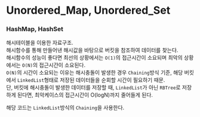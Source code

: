 # Unordered_Map, Unordered_Set
### HashMap, HashSet

해시테이블을 이용한 자료구조. <br/>
해시함수를 통해 만들어낸 해시값을 바탕으로 버킷을 참조하여 데이터를 찾는다. <br/>
해시함수의 성능이 좋다면 최선의 상황에서는 ```O(1)```의 접근시간이 소요되며 최악의 상황에서는 ```O(N)```의 접근시간이 소요된다. <br/>
```O(N)```의 시간이 소요되는 이유는 해시충돌이 발생한 경우 ```Chaining```방식 기준, 해당 버킷에서 ```LinkedList```형태로 저장된 데이터들을 순회할 시간이 필요하기 때문. <br/>
단, 버킷에 해시충돌이 발생한 데이터를 저장할 때, ```LinkedList```가 아닌 ```RBTree```로 저장하게 된다면, 최악케이스의 접근시간이 O(logN)까지 줄어들게 된다. <br/>

해당 코드는 ```LinkedList```방식의 ```Chaining```을 사용한다.
